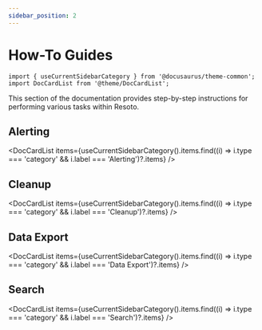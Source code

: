 ```yaml
---
sidebar_position: 2
---
```


# How-To Guides

```mdx-code-block
import { useCurrentSidebarCategory } from '@docusaurus/theme-common';
import DocCardList from '@theme/DocCardList';
```

This section of the documentation provides step-by-step instructions for performing various tasks within Resoto.

## Alerting

<DocCardList items={useCurrentSidebarCategory().items.find((i) => i.type === 'category' && i.label === 'Alerting')?.items} />

## Cleanup

<DocCardList items={useCurrentSidebarCategory().items.find((i) => i.type === 'category' && i.label === 'Cleanup')?.items} />

## Data Export

<DocCardList items={useCurrentSidebarCategory().items.find((i) => i.type === 'category' && i.label === 'Data Export')?.items} />

## Search

<DocCardList items={useCurrentSidebarCategory().items.find((i) => i.type === 'category' && i.label === 'Search')?.items} />
